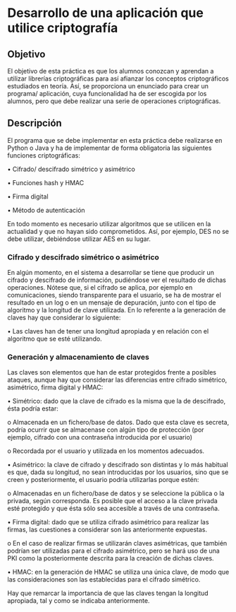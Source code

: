 # Desarrollo de una aplicación que utilice criptografía
## Objetivo
El objetivo de esta práctica es que los alumnos conozcan y aprendan a utilizar librerías
criptográficas para así afianzar los conceptos criptográficos estudiados en teoría. Así, se
proporciona un enunciado para crear un programa/ aplicación, cuya funcionalidad ha de ser
escogida por los alumnos, pero que debe realizar una serie de operaciones criptográficas.

## Descripción
El programa que se debe implementar en esta práctica debe realizarse en Python o Java y ha de
implementar de forma obligatoria las siguientes funciones criptográficas:

• Cifrado/ descifrado simétrico y asimétrico

• Funciones hash y HMAC

• Firma digital

• Método de autenticación

En todo momento es necesario utilizar algoritmos que se utilicen en la actualidad y que no hayan
sido comprometidos. Así, por ejemplo, DES no se debe utilizar, debiéndose utilizar AES en su
lugar.

### Cifrado y descifrado simétrico o asimétrico
En algún momento, en el sistema a desarrollar se tiene que producir un cifrado y descifrado de
información, pudiéndose ver el resultado de dichas operaciones. Nótese que, si el cifrado se
aplica, por ejemplo en comunicaciones, siendo transparente para el usuario, se ha de mostrar el
resultado en un log o en un mensaje de depuración, junto con el tipo de algoritmo y la longitud
de clave utilizada.
En lo referente a la generación de claves hay que considerar lo siguiente:

• Las claves han de tener una longitud apropiada y en relación con el algoritmo que se
esté utilizando.

### Generación y almacenamiento de claves
Las claves son elementos que han de estar protegidos frente a posibles ataques, aunque hay
que considerar las diferencias entre cifrado simétrico, asimétrico, firma digital y HMAC:

• Simétrico: dado que la clave de cifrado es la misma que la de descifrado, ésta podría
estar:

  o Almacenada en un fichero/base de datos. Dado que esta clave es secreta, podría
  ocurrir que se almacenase con algún tipo de protección (por ejemplo, cifrado
  con una contraseña introducida por el usuario)

  o Recordada por el usuario y utilizada en los momentos adecuados.

• Asimétrico: la clave de cifrado y descifrado son distintas y lo más habitual es que, dada
su longitud, no sean introducidas por los usuarios, sino que se creen y posteriormente,
el usuario podría utilizarlas porque estén:

  o Almacenadas en un fichero/base de datos y se seleccione la pública o la privada,
  según corresponda. Es posible que el acceso a la clave privada esté protegido y
  que ésta sólo sea accesible a través de una contraseña.

• Firma digital: dado que se utiliza cifrado asimétrico para realizar las firmas, las
cuestiones a considerar son las anteriormente expuestas.

  o En el caso de realizar firmas se utilizarán claves asimétricas, que también
  podrían ser utilizadas para el cifrado asimétrico, pero se hará uso de una PKI
  como la posteriormente descrita para la creación de dichas claves.

• HMAC: en la generación de HMAC se utiliza una única clave, de modo que las
consideraciones son las establecidas para el cifrado simétrico.

Hay que remarcar la importancia de que las claves tengan la longitud apropiada, tal y como se
indicaba anteriormente.
